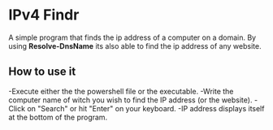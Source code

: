 # IPv4 Findr
A simple program that finds the ip address of a computer on a domain.
By using **Resolve-DnsName** its also able to find the ip address of any website.

## How to use it
-Execute either the the powershell file or the executable.
-Write the computer name of witch you wish to find the IP address (or the website).
-Click on "Search" or hit "Enter" on your keyboard.
-IP address displays itself at the bottom of the program.

[image]:https://ibb.co/chSG4C0
